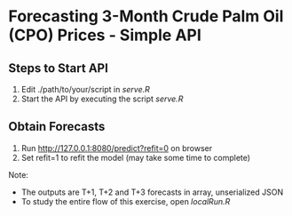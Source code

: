 # Forecasting 3-Month Crude Palm Oil (CPO) Prices - Simple API

## Steps to Start API
1. Edit ./path/to/your/script in *serve.R*
2. Start the API by executing the script *serve.R*

## Obtain Forecasts
1. Run http://127.0.0.1:8080/predict?refit=0 on browser
2. Set refit=1 to refit the model (may take some time to complete)


Note:
* The outputs are T+1, T+2 and T+3 forecasts in array, unserialized JSON
* To study the entire flow of this exercise, open *localRun.R*

